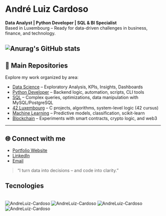 
# André Luiz Cardoso

**Data Analyst | Python Developer | SQL & BI Specialist**  
Based in Luxembourg – Ready for data-driven challenges in business, finance, and technology.

![Anurag's GitHub stats](https://github-readme-stats.vercel.app/api?username=AndreLuiz-Cardoso&show_icons=true&bg_color=00000000)
---

## 📁 Main Repositories

Explore my work organized by area:

- [Data Science](./Data-Science/) – Exploratory Analysis, KPIs, Insights, Dashboards  
- [Python Developer](./Python-Developer/) – Backend logic, automation, scripts, CLI tools  
- [SQL](./SQL/) – Complex queries, optimizations, data manipulation with MySQL/PostgreSQL  
- [42 Luxembourg](./42-Luxembourg/) – C projects, algorithms, system-level logic (42 cursus)  
- [Machine Learning](./Machine-Learning/) – Predictive models, classification, scikit-learn  
- [Blockchain](./Blockchain/) – Experiments with smart contracts, crypto logic, and web3

---

## 🌐 Connect with me

- [Portfolio Website](https://sites.google.com/view/andrelc)
- [LinkedIn](https://www.linkedin.com/in/andre-l-cardoso)
- [Email](mailto:andre.lc93@hotmail.com)

> “I turn data into decisions – and code into clarity.”

## Tecnologies 
<div style="display: inline_block"><br/>
            <img align="center" alt="AndreLuiz-Cardoso" src="https://img.shields.io/badge/Python-3776AB?style=for-the-badge&logo=python&logoColor=white"/>
            <img align="center" alt="AndreLuiz-Cardoso" src="https://img.shields.io/badge/MySQL-00000F?style=for-the-badge&logo=mysql&logoColor=white"/> 
            <img align="center" alt="AndreLuiz-Cardoso" src="https://img.shields.io/badge/C%23-239120?style=for-the-badge&logo=c-sharp&logoColor=white"/>
            <img align="center" alt="AndreLuiz-Cardoso" src="https://img.shields.io/badge/Unity-100000?style=for-the-badge&logo=unity&logoColor=white"/>
</div><br/>
  








        
          
          
